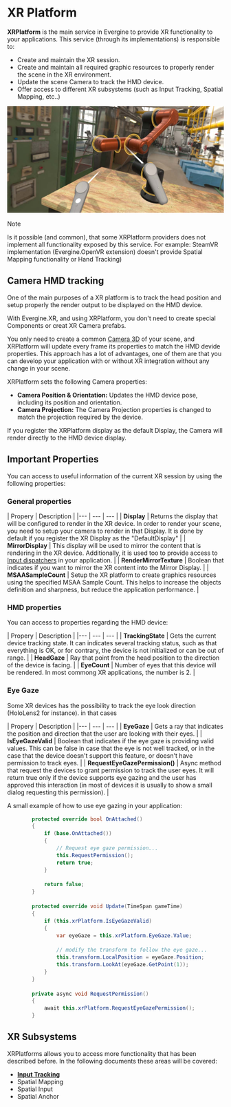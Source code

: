 # XR Platform

**XRPlatform** is the main service in Evergine to provide XR functionality to your applications.
 This service (through its implementations) is responsible to:
 - Create and maintain the XR session.
 - Create and maintain all required graphic resources to properly render the scene in the XR environment.
 - Update the scene Camera to track the HMD device.
 - Offer access to different XR subsystems (such as Input Tracking, Spatial Mapping, etc..)

![XR Sample](images/xrsample.jpg)

> [!Note]
> Is it possible (and common), that some XRPlatform providers does not implement all functionality exposed by this service. For example: SteamVR implementation (Evergine.OpenVR extension) doesn't provide Spatial Mapping functionality or Hand Tracking) 


## Camera HMD tracking

One of the main purposes of a XR platform is to track the head position and setup properly the render output to be displayed on the HMD device.

With Evergine.XR, and using XRPlatform, you don't need to create special Components or creat XR Camera prefabs.

You only need to create a common [Camera 3D](../graphics/cameras.md) of your scene, and XRPlatform will update every frame its properties to match the HMD devide properties. This approach has a lot of advantages, one of them are that you can develop your application with or without XR integration without any change in your scene.

XRPlatform sets the following Camera properties:
* **Camera Position & Orientation:** Updates the HMD device pose, including its position and orientation.
* **Camera Projection:** The Camera Projection properties is changed to match the projection required by the device.

If you register the XRPlatform display as the default Display, the Camera will render directly to the HMD device display.

## Important Properties

You can access to useful information of the current XR session by using the following properties:

### General properties

| Propery | Description |
|--- | --- | --- |
| **Display** | Returns the display that will be configured to render in the XR device. In order to render your scene, you need to setup your camera to render in that Display. It is done by default if you register the XR Display as the "DefaultDisplay" |
| **MirrorDisplay** | This display will be used to mirror the content that is rendering in the XR device. Additionally, it is used too to provide access to [Input dispatchers](../input/index.md) in your application. |
| **RenderMirrorTexture** | Boolean that indicates if you want to mirror the XR content into the Mirror Display. | 
| **MSAASampleCount** | Setup the XR platform to create graphics resources using the specified MSAA Sample Count. This helps to increase the objects definition and sharpness, but reduce the application performance. |


### HMD properties

You can access to properties regarding the HMD device:

| Propery | Description |
|--- | --- | --- |
| **TrackingState** | Gets the current device tracking state. It can indicates several tracking status, such as that everything is OK, or for contrary, the device is not initialized or can be out of range. |
| **HeadGaze** | Ray that point from the head position to the direction of the device is facing. |
| **EyeCount** | Number of eyes that this device will be rendered. In most commong XR applications, the number is 2. |

### Eye Gaze

Some XR devices has the possibility to track the eye look direction (HoloLens2 for instance). in that cases

| Propery | Description |
|--- | --- | --- |
| **EyeGaze** | Gets a ray that indicates the position and direction that the user are looking with their eyes. |
| **IsEyeGazeValid** | Boolean that indicates if the eye gaze is providing valid values. This can be false in case that the eye is not well tracked, or in the case that the device doesn't support this feature, or doesn't have permission to track eyes. |
| **RequestEyeGazePermission()** | Async method that request the devices to grant permission to track the user eyes. It will return true only if the device supports eye gazing and the user has approved this interaction (in most of devices it is usually to show a small dialog requesting this permission). |

A small example of how to use eye gazing in your application:

```csharp
        protected override bool OnAttached()
        {
            if (base.OnAttached())
            {
                // Request eye gaze permission...
                this.RequestPermission();
                return true;
            }

            return false;
        }

        protected override void Update(TimeSpan gameTime)
        {
            if (this.xrPlatform.IsEyeGazeValid)
            {
                var eyeGaze = this.xrPlatform.EyeGaze.Value;

                // modify the transform to follow the eye gaze...
                this.transform.LocalPosition = eyeGaze.Position;
                this.transform.LookAt(eyeGaze.GetPoint(1));
            }
        }        

        private async void RequestPermission()
        {
            await this.xrPlatform.RequestEyeGazePermission();
        }
```

## XR Subsystems

XRPlatforms allows you to access more functionality that has been described before. 
In the following documents these areas will be covered:

- **[Input Tracking](input_tracking/index.md)**
- Spatial Mapping
- Spatial Input
- Spatial Anchor